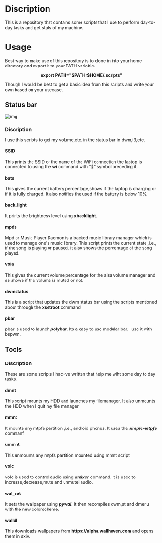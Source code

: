<h1>Discription</h1>
<p>This is a repository that contains some scripts that I use to perform day-to-day tasks and get stats of my machine.</p>

<h1>Usage</h1>
<p>Best way to make use of this repository is to clone in into your home directory and export it to your PATH variable.</p>

<p align="center"><strong>export PATH="$PATH:$HOME/.scripts"</strong></p>

<p>Though I would be best to get a basic idea from this scripts and write your own based on your usecase.</p>

<h2>Status bar</h2>

<image href="status_bar.jpg" alt="img" align="center">

<h3>Discription</h3>
<p>I use this scripts to get my volume,etc. in the status bar in dwm,i3,etc.</p>

<h4>SSID</h4>
<p>This prints the SSID or the name of the WiFi connection the laptop is connected to using the <strong>wi</strong> command with "📶" symbol preceding it.</p>
<h4>bats</h4>
<p>This gives the current battery percentage,shows if the laptop is charging or if it is fully charged. It also notifies the used if the battery is below 10%.</p>
<h4>back_light</h4>
<p>It prints the brightness level using <strong>xbacklight</strong>.</p>
<h4>mpds</h4>
<p>Mpd or Music Player Daemon is a backed music library manager which is used to manage one's music library. This script prints the current state ,i.e., if the song is playing or paused. It also shows the percentage of the song played.</p>
<h4>vola</h4>
<p>This gives the current volume percentage for the alsa volume manager and as shows if the volume is muted or not.</p>
<h4>dwmstatus</h4>
<p>This is a script that updates the dwm status bar using the scripts mentioned about through the <strong>xsetroot</strong> command.</p>
<h4>pbar</h4>
<p>pbar is used to launch <strong><em>polybar</em></strong>. Its a easy to use modular bar. I use it with bspwm.</p>

<h2>Tools</h2>
<h3>Discription</h3>
<p>These are some scripts I hac=ve written that help me wiht some day to day tasks.</p>

<h4>dmnt</h4>
<p>This script mounts my HDD and launches my filemanager. It also unmounts the HDD when I quit my file manager</p>
<h4>mmnt</h4>
<p>It mounts any mtpfs partition ,i.e., android phones. It uses the <strong><em>simple-mtpfs</em></strong> commanf</p>
<h4>ummnt</h4>
<p>This unmounts any mtpfs partition mounted using mmnt script.</p>
<h4>volc</h4>
<p>volc is used to control audio using <strong><em>amixer</em></strong> command. It is used to increase,decrease,mute and unmutel audio.</p>
<h4>wal_set</h4>
<p>It sets the wallpaper using <strong><em>pywal</em></strong>. It then recompiles dwm,st and dmenu with the new colorscheme.</p>
<h4>walldl</h4>
<p>This downloads wallpapers from <strong>https://alpha.wallhaven.com</strong> and opens them in sxiv.</p>
